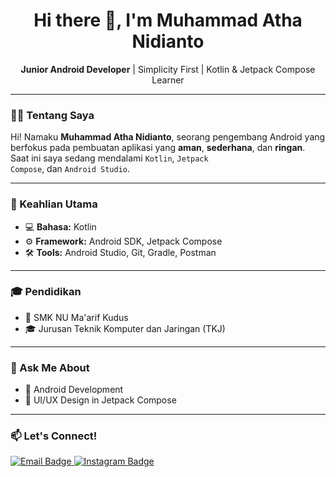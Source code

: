 <h1 align="center">Hi there 👋, I'm Muhammad Atha Nidianto</h1>
<p align="center">
  <strong>Junior Android Developer</strong> | Simplicity First | Kotlin & Jetpack Compose Learner
</p>

---

### 👨‍💻 Tentang Saya
Hi! Namaku <strong>Muhammad Atha Nidianto</strong>, seorang pengembang Android yang berfokus pada pembuatan aplikasi yang <strong>aman</strong>, <strong>sederhana</strong>, dan <strong>ringan</strong>.  
Saat ini saya sedang mendalami <code>Kotlin</code>, <code>Jetpack Compose</code>, dan <code>Android Studio</code>.

---

### 🔧 Keahlian Utama
- 💻 <strong>Bahasa:</strong> Kotlin  
- ⚙️ <strong>Framework:</strong> Android SDK, Jetpack Compose  
- 🛠️ <strong>Tools:</strong> Android Studio, Git, Gradle, Postman  

---

### 🎓 Pendidikan
- 📍 SMK NU Ma'arif Kudus  
- 🎓 Jurusan Teknik Komputer dan Jaringan (TKJ)

---

### 💬 Ask Me About
- 📱 Android Development  
- 🎨 UI/UX Design in Jetpack Compose  

---

### 📫 Let's Connect!
<p>
  <a href="mailto:your.email@gmail.com">
    <img src="https://img.shields.io/badge/Email-D14836?style=for-the-badge&logo=gmail&logoColor=white" alt="Email Badge"/>
  </a>
  <a href="https://instagram.com/yourusername" target="_blank">
    <img src="https://img.shields.io/badge/Instagram-E4405F?style=for-the-badge&logo=instagram&logoColor=white" alt="Instagram Badge"/>
  </a>
</p>
